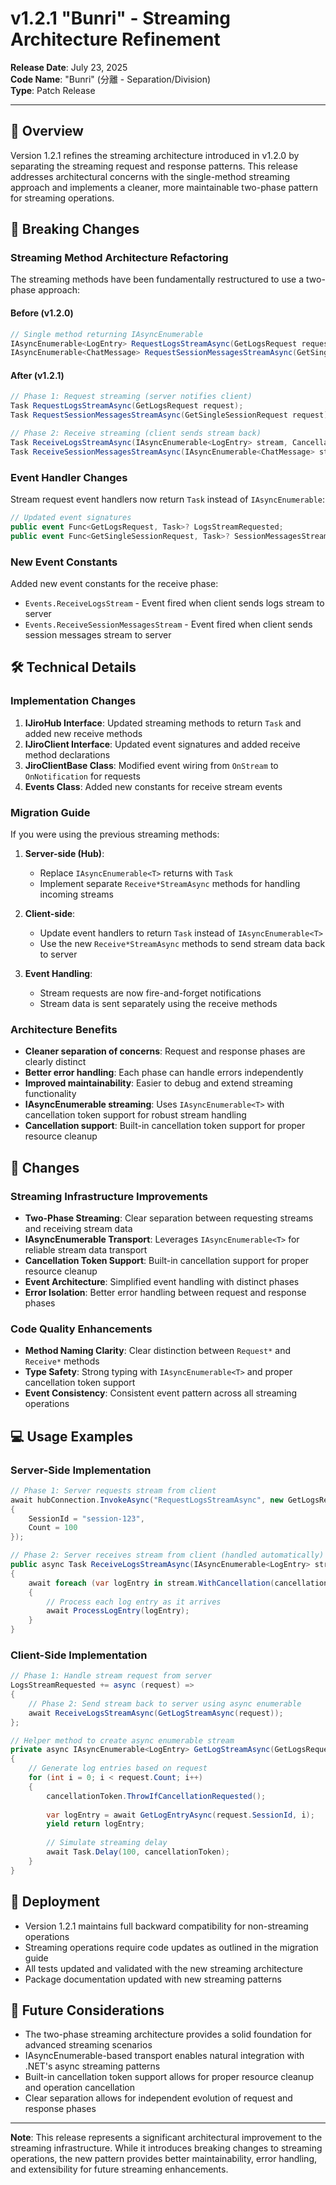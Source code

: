# v1.2.1 "Bunri" - Streaming Architecture Refinement

**Release Date**: July 23, 2025  
**Code Name**: "Bunri" (分離 - Separation/Division)  
**Type**: Patch Release  

---

## 🎯 Overview

Version 1.2.1 refines the streaming architecture introduced in v1.2.0 by separating the streaming request and response patterns. This release addresses architectural concerns with the single-method streaming approach and implements a cleaner, more maintainable two-phase pattern for streaming operations.

## 🔧 Breaking Changes

### Streaming Method Architecture Refactoring

The streaming methods have been fundamentally restructured to use a two-phase approach:

#### Before (v1.2.0)

```csharp
// Single method returning IAsyncEnumerable
IAsyncEnumerable<LogEntry> RequestLogsStreamAsync(GetLogsRequest request);
IAsyncEnumerable<ChatMessage> RequestSessionMessagesStreamAsync(GetSingleSessionRequest request);
```

#### After (v1.2.1)

```csharp
// Phase 1: Request streaming (server notifies client)
Task RequestLogsStreamAsync(GetLogsRequest request);
Task RequestSessionMessagesStreamAsync(GetSingleSessionRequest request);

// Phase 2: Receive streaming (client sends stream back)
Task ReceiveLogsStreamAsync(IAsyncEnumerable<LogEntry> stream, CancellationToken cancellationToken = default);
Task ReceiveSessionMessagesStreamAsync(IAsyncEnumerable<ChatMessage> stream, CancellationToken cancellationToken = default);
```

### Event Handler Changes

Stream request event handlers now return `Task` instead of `IAsyncEnumerable`:

```csharp
// Updated event signatures
public event Func<GetLogsRequest, Task>? LogsStreamRequested;
public event Func<GetSingleSessionRequest, Task>? SessionMessagesStreamRequested;
```

### New Event Constants

Added new event constants for the receive phase:

- `Events.ReceiveLogsStream` - Event fired when client sends logs stream to server
- `Events.ReceiveSessionMessagesStream` - Event fired when client sends session messages stream to server

## 🛠️ Technical Details

### Implementation Changes

1. **IJiroHub Interface**: Updated streaming methods to return `Task` and added new receive methods
2. **IJiroClient Interface**: Updated event signatures and added receive method declarations  
3. **JiroClientBase Class**: Modified event wiring from `OnStream` to `OnNotification` for requests
4. **Events Class**: Added new constants for receive stream events

### Migration Guide

If you were using the previous streaming methods:

1. **Server-side (Hub)**:
   - Replace `IAsyncEnumerable<T>` returns with `Task`
   - Implement separate `Receive*StreamAsync` methods for handling incoming streams

2. **Client-side**:
   - Update event handlers to return `Task` instead of `IAsyncEnumerable<T>`
   - Use the new `Receive*StreamAsync` methods to send stream data back to server

3. **Event Handling**:
   - Stream requests are now fire-and-forget notifications
   - Stream data is sent separately using the receive methods

### Architecture Benefits

- **Cleaner separation of concerns**: Request and response phases are clearly distinct  
- **Better error handling**: Each phase can handle errors independently
- **Improved maintainability**: Easier to debug and extend streaming functionality
- **IAsyncEnumerable streaming**: Uses `IAsyncEnumerable<T>` with cancellation token support for robust stream handling
- **Cancellation support**: Built-in cancellation token support for proper resource cleanup

## 🔄 Changes

### Streaming Infrastructure Improvements

- **Two-Phase Streaming**: Clear separation between requesting streams and receiving stream data
- **IAsyncEnumerable Transport**: Leverages `IAsyncEnumerable<T>` for reliable stream data transport
- **Cancellation Token Support**: Built-in cancellation support for proper resource cleanup
- **Event Architecture**: Simplified event handling with distinct phases
- **Error Isolation**: Better error handling between request and response phases

### Code Quality Enhancements

- **Method Naming Clarity**: Clear distinction between `Request*` and `Receive*` methods
- **Type Safety**: Strong typing with `IAsyncEnumerable<T>` and proper cancellation token support
- **Event Consistency**: Consistent event pattern across all streaming operations

## 💻 Usage Examples

### Server-Side Implementation

```csharp
// Phase 1: Server requests stream from client
await hubConnection.InvokeAsync("RequestLogsStreamAsync", new GetLogsRequest
{
    SessionId = "session-123",
    Count = 100
});

// Phase 2: Server receives stream from client (handled automatically)
public async Task ReceiveLogsStreamAsync(IAsyncEnumerable<LogEntry> stream, CancellationToken cancellationToken = default)
{
    await foreach (var logEntry in stream.WithCancellation(cancellationToken))
    {
        // Process each log entry as it arrives
        await ProcessLogEntry(logEntry);
    }
}
```

### Client-Side Implementation

```csharp
// Phase 1: Handle stream request from server
LogsStreamRequested += async (request) =>
{
    // Phase 2: Send stream back to server using async enumerable
    await ReceiveLogsStreamAsync(GetLogStreamAsync(request));
};

// Helper method to create async enumerable stream
private async IAsyncEnumerable<LogEntry> GetLogStreamAsync(GetLogsRequest request, CancellationToken cancellationToken = default)
{
    // Generate log entries based on request
    for (int i = 0; i < request.Count; i++)
    {
        cancellationToken.ThrowIfCancellationRequested();
        
        var logEntry = await GetLogEntryAsync(request.SessionId, i);
        yield return logEntry;
        
        // Simulate streaming delay
        await Task.Delay(100, cancellationToken);
    }
}
```

## 🚀 Deployment

- Version 1.2.1 maintains full backward compatibility for non-streaming operations
- Streaming operations require code updates as outlined in the migration guide
- All tests updated and validated with the new streaming architecture
- Package documentation updated with new streaming patterns

## 🔮 Future Considerations

- The two-phase streaming architecture provides a solid foundation for advanced streaming scenarios
- IAsyncEnumerable-based transport enables natural integration with .NET's async streaming patterns
- Built-in cancellation token support allows for proper resource cleanup and operation cancellation
- Clear separation allows for independent evolution of request and response phases

---

**Note**: This release represents a significant architectural improvement to the streaming infrastructure. While it introduces breaking changes to streaming operations, the new pattern provides better maintainability, error handling, and extensibility for future streaming enhancements.
